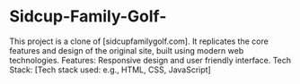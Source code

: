 # Sidcup-Family-Golf-
This project is a clone of [sidcupfamilygolf.com]. It replicates the core features and design of the original site, built using modern web technologies.  Features: Responsive design and user friendly interface.  Tech Stack: [Tech stack used: e.g., HTML, CSS, JavaScript]

